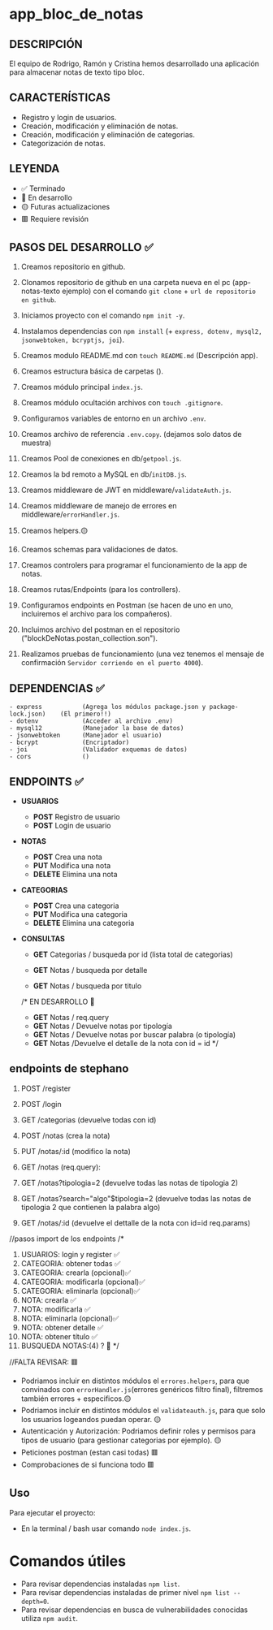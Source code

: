 # app_bloc_de_notas

## DESCRIPCIÓN
El equipo de Rodrigo, Ramón y Cristina hemos desarrollado una aplicación para almacenar notas de texto tipo bloc.


## CARACTERÍSTICAS

- Registro y login de usuarios.
- Creación, modificación y eliminación de notas.
- Creación, modificación y eliminación de categorias.
- Categorización de notas.

## LEYENDA

- ✅ Terminado
- 🔵 En desarrollo 
- 🟡 Futuras actualizaciones
- 🟥 Requiere revisión

## PASOS DEL DESARROLLO ✅

1. Creamos repositorio en github. 

2. Clonamos repositorio de github en una carpeta nueva en el pc (app-notas-texto ejemplo) con el comando `git clone` + `url de repositorio en github`.
   
3. Iniciamos proyecto con el comando `npm init -y`.
   
4. Instalamos dependencias con `npm install` (+ `express, dotenv, mysql2, jsonwebtoken, bcryptjs, joi`).
   
5. Creamos modulo README.md con `touch README.md` (Descripción app).

6. Creamos estructura básica de carpetas (). 

7. Creamos módulo principal `index.js`.

8. Creamos módulo ocultación archivos con `touch .gitignore`.

9. Configuramos variables de entorno en un archivo `.env`. 

10. Creamos archivo de referencia `.env.copy`. (dejamos solo datos de muestra)
 
11. Creamos Pool de conexiones en db/`getpool.js`.

12. Creamos la bd remoto a MySQL en db/`initDB.js`.

13. Creamos middleware de JWT en middleware/`validateAuth.js`.

14. Creamos middleware de manejo de errores en middleware/`errorHandler.js`.

15. Creamos helpers.🟡

16. Creamos schemas para validaciones de datos. 

17. Creamos controlers para programar el funcionamiento de la app de notas.

18. Creamos rutas/Endpoints (para los controllers).

19. Configuramos endpoints en Postman (se hacen de uno en uno, incluiremos el archivo para los compañeros).

20. Incluimos archivo del postman en el repositorio ("blockDeNotas.postan_collection.son").

21. Realizamos pruebas de funcionamiento (una vez tenemos el mensaje de confirmación `Servidor corriendo en el puerto 4000`).


## DEPENDENCIAS ✅

    - express           (Agrega los módulos package.json y package-lock.json)    (El primero!!)
    - dotenv            (Acceder al archivo .env)
    - mysql12           (Manejador la base de datos)
    - jsonwebtoken      (Manejador el usuario)
    - bcrypt            (Encriptador)
    - joi               (Validador exquemas de datos)
    - cors              ()
    
    

## ENDPOINTS ✅

- **USUARIOS**

    - **POST** Registro de usuario
    - **POST** Login de usuario

  
-  **NOTAS**

    - **POST** Crea una nota
    - **PUT** Modifica una nota
    - **DELETE** Elimina una nota


-  **CATEGORIAS**

    - **POST** Crea una categoria
    - **PUT** Modifica una categoria
    - **DELETE** Elimina una categoria   


- **CONSULTAS**

    - **GET** Categorias / busqueda por id (lista total de categorias)
    
    - **GET** Notas / busqueda por detalle
    - **GET** Notas / busqueda por titulo

    /* EN DESARROLLO 🔵
    - **GET** Notas / req.query
    - **GET** Notas / Devuelve notas por tipología
    - **GET** Notas / Devuelve notas por buscar palabra (o tipología)
    - **GET** Notas /Devuelve el detalle de la nota con id = id
    */

## endpoints de stephano 
  
  1) POST /register
  2) POST /login

  1) GET /categorias (devuelve todas con id)

  1) POST /notas (crea la nota)
  2) PUT /notas/:id (modifico la nota)

  3) GET /notas (req.query):
  4) GET /notas?tipologia=2 (devuelve todas las notas de tipologia 2)
  5) GET /notas?search="algo"$tipologia=2 (devuelve todas las notas de tipologia 2 que contienen la palabra algo)
  6) GET /notas/:id (devuelve el dettalle de la nota con id=id req.params)

  
//pasos import de los endpoints
/*
  1) USUARIOS: login y register ✅
  2) CATEGORIA: obtener todas ✅
  3) CATEGORIA: crearla (opcional)✅
  4) CATEGORIA: modificarla (opcional)✅
  5) CATEGORIA: eliminarla (opcional)✅
  6) NOTA: crearla ✅
  7) NOTA: modificarla ✅
  8) NOTA: eliminarla (opcional)✅
  9) NOTA: obtener detalle ✅
  10) NOTA: obtener título ✅
  11) BUSQUEDA NOTAS:(4) ? 🔵
*/
   
 //FALTA REVISAR: 🟥
  - Podriamos incluir en distintos módulos el `errores.helpers`, para que convinados con `errorHandler.js`(errores genéricos filtro final), filtremos también errores + especificos.🟡
  - Podriamos incluir en distintos módulos el `validateauth.js`, para que solo los usuarios logeandos puedan operar. 🟡
  - Autenticación y Autorización: Podriamos definir roles y permisos para tipos de usuario (para gestionar categorias por ejemplo). 🟡
  - Peticiones postman (estan casi todas) 🟥
  - Comprobaciones de si funciona todo 🟥



## Uso

Para ejecutar el proyecto:

- En la terminal / bash usar comando `node index.js`.


# Comandos útiles

- Para revisar dependencias instaladas `npm list`.
- Para revisar dependencias instaladas de primer nivel `npm list --depth=0`. 
- Para revisar dependencias en busca de vulnerabilidades conocidas utiliza `npm audit`.


